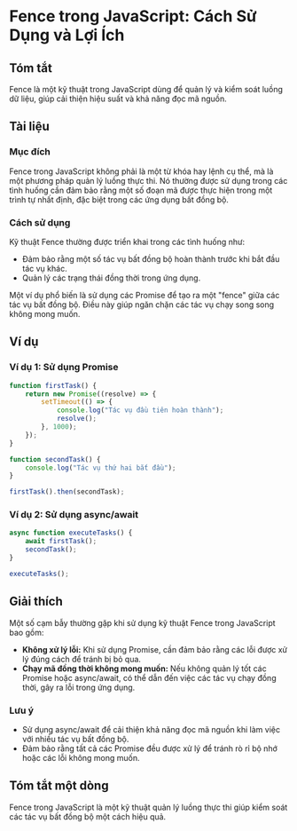 <!--
Meta Description: # Fence trong JavaScript: Cách Sử Dụng và Lợi Ích ## Tóm tắt Fence là một kỹ thuật trong JavaScript dùng để quản lý và kiểm soát luồng dữ liệu, giúp c...
Meta Keywords: các, dụng, một, trong, tác
-->

# Fence trong JavaScript: Cách Sử Dụng và Lợi Ích

## Tóm tắt
Fence là một kỹ thuật trong JavaScript dùng để quản lý và kiểm soát luồng dữ liệu, giúp cải thiện hiệu suất và khả năng đọc mã nguồn.

## Tài liệu
### Mục đích
Fence trong JavaScript không phải là một từ khóa hay lệnh cụ thể, mà là một phương pháp quản lý luồng thực thi. Nó thường được sử dụng trong các tình huống cần đảm bảo rằng một số đoạn mã được thực hiện trong một trình tự nhất định, đặc biệt trong các ứng dụng bất đồng bộ.

### Cách sử dụng
Kỹ thuật Fence thường được triển khai trong các tình huống như:
- Đảm bảo rằng một số tác vụ bất đồng bộ hoàn thành trước khi bắt đầu tác vụ khác.
- Quản lý các trạng thái đồng thời trong ứng dụng.

Một ví dụ phổ biến là sử dụng các Promise để tạo ra một "fence" giữa các tác vụ bất đồng bộ. Điều này giúp ngăn chặn các tác vụ chạy song song không mong muốn.

## Ví dụ
### Ví dụ 1: Sử dụng Promise
```javascript
function firstTask() {
    return new Promise((resolve) => {
        setTimeout(() => {
            console.log("Tác vụ đầu tiên hoàn thành");
            resolve();
        }, 1000);
    });
}

function secondTask() {
    console.log("Tác vụ thứ hai bắt đầu");
}

firstTask().then(secondTask);
```

### Ví dụ 2: Sử dụng async/await
```javascript
async function executeTasks() {
    await firstTask();
    secondTask();
}

executeTasks();
```

## Giải thích
Một số cạm bẫy thường gặp khi sử dụng kỹ thuật Fence trong JavaScript bao gồm:
- **Không xử lý lỗi:** Khi sử dụng Promise, cần đảm bảo rằng các lỗi được xử lý đúng cách để tránh bị bỏ qua.
- **Chạy mã đồng thời không mong muốn:** Nếu không quản lý tốt các Promise hoặc async/await, có thể dẫn đến việc các tác vụ chạy đồng thời, gây ra lỗi trong ứng dụng.

### Lưu ý
- Sử dụng async/await để cải thiện khả năng đọc mã nguồn khi làm việc với nhiều tác vụ bất đồng bộ.
- Đảm bảo rằng tất cả các Promise đều được xử lý để tránh rò rỉ bộ nhớ hoặc các lỗi không mong muốn.

## Tóm tắt một dòng
Fence trong JavaScript là một kỹ thuật quản lý luồng thực thi giúp kiểm soát các tác vụ bất đồng bộ một cách hiệu quả.